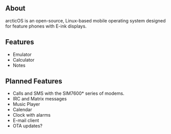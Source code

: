 ## About
arcticOS is an open-source, Linux-based mobile operating system designed for feature phones with E-ink displays.

## Features
- Emulator
- Calculator
- Notes

## Planned Features
- Calls and SMS with the SIM7600* series of modems.
- IRC and Matrix messages
- Music Player
- Calendar
- Clock with alarms
- E-mail client
- OTA updates?